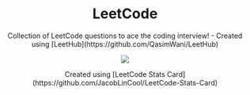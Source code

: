 <h1 align="center">LeetCode</h1>
<p align="center"> Collection of LeetCode questions to ace the coding interview! - Created using [LeetHub](https://github.com/QasimWani/LeetHub) </p>
<p align="center"> <a href="https://leetcode.com/Jahswaygo/" target="blank"><img align="center" src="https://leetcard.jacoblin.cool/Jahswaygo?theme=dark&font=Monda&ext=activity" /></a>
<p align="center"> Created using [LeetCode Stats Card](https://github.com/JacobLinCool/LeetCode-Stats-Card) </p>

